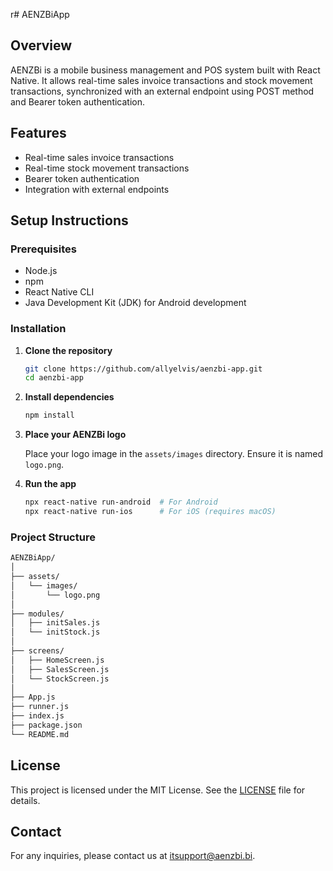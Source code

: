 r# AENZBiApp

## Overview

AENZBi is a mobile business management and POS system built with React Native. It allows real-time sales invoice transactions and stock movement transactions, synchronized with an external endpoint using POST method and Bearer token authentication.

## Features

- Real-time sales invoice transactions
- Real-time stock movement transactions
- Bearer token authentication
- Integration with external endpoints

## Setup Instructions

### Prerequisites

- Node.js
- npm
- React Native CLI
- Java Development Kit (JDK) for Android development

### Installation

1. **Clone the repository**

    ```bash
    git clone https://github.com/allyelvis/aenzbi-app.git
    cd aenzbi-app
    ```

2. **Install dependencies**

    ```bash
    npm install
    ```

3. **Place your AENZBi logo**

    Place your logo image in the `assets/images` directory. Ensure it is named `logo.png`.

4. **Run the app**

    ```bash
    npx react-native run-android  # For Android
    npx react-native run-ios      # For iOS (requires macOS)
    ```

### Project Structure

```bash
AENZBiApp/
│
├── assets/
│   └── images/
│       └── logo.png
│
├── modules/
│   ├── initSales.js
│   └── initStock.js
│
├── screens/
│   ├── HomeScreen.js
│   ├── SalesScreen.js
│   └── StockScreen.js
│
├── App.js
├── runner.js
├── index.js
├── package.json
└── README.md
```

## License

This project is licensed under the MIT License. See the [LICENSE](LICENSE) file for details.

## Contact

For any inquiries, please contact us at itsupport@aenzbi.bi.
